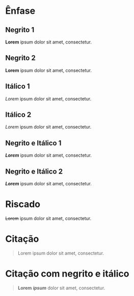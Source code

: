# Ênfase

## Negrito 1

**Lorem** ipsum dolor sit amet, consectetur.

## Negrito 2

__Lorem__ ipsum dolor sit amet, consectetur.

## Itálico 1

*Lorem* ipsum dolor sit amet, consectetur.

## Itálico 2

_Lorem_ ipsum dolor sit amet, consectetur.

## Negrito e Itálico 1

**_Lorem_** ipsum dolor sit amet, consectetur.

## Negrito e Itálico 2

__*Lorem*__ ipsum dolor sit amet, consectetur.


# Riscado

~~Lorem~~ ipsum dolor sit amet, consectetur.


# Citação
> Lorem ipsum dolor sit amet, consectetur.

# Citação com negrito e itálico

> **Lorem** ***ipsum*** dolor sit amet, consectetur.
